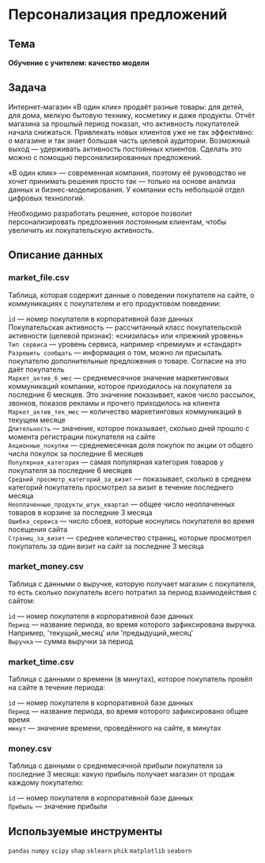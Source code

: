 # Персонализация предложений

## Тема 

**Обучение с учителем: качество модели**

## Задача

Интернет-магазин «В один клик» продаёт разные товары: для детей, для дома, мелкую бытовую технику, косметику и даже продукты. Отчёт магазина за прошлый период показал, что активность покупателей начала снижаться. Привлекать новых клиентов уже не так эффективно: о магазине и так знает большая часть целевой аудитории. Возможный выход — удерживать активность постоянных клиентов. Сделать это можно с помощью персонализированных предложений.

«В один клик» — современная компания, поэтому её руководство не хочет принимать решения просто так — только на основе анализа данных и бизнес-моделирования. У компании есть небольшой отдел цифровых технологий.

Необходимо разработать решение, которое позволит персонализировать предложения постоянным клиентам, чтобы увеличить их покупательскую активность.

## Описание данных

### market_file.csv

Таблица, которая содержит данные о поведении покупателя на сайте, о коммуникациях с покупателем и его продуктовом поведении:

`id` — номер покупателя в корпоративной базе данных  
Покупательская активность — рассчитанный класс покупательской активности (целевой признак): «снизилась» или «прежний уровень»  
`Тип сервиса` — уровень сервиса, например «премиум» и «стандарт»  
`Разрешить сообщать` — информация о том, можно ли присылать покупателю дополнительные предложения о товаре. Согласие на это даёт покупатель  
`Маркет_актив_6_мес` — среднемесячное значение маркетинговых коммуникаций компании, которое приходилось на покупателя за последние 6 месяцев. Это значение показывает, какое число рассылок, звонков, показов рекламы и прочего приходилось на клиента  
`Маркет_актив_тек_мес` — количество маркетинговых коммуникаций в текущем месяце  
`Длительность` — значение, которое показывает, сколько дней прошло с момента регистрации покупателя на сайте  
`Акционные_покупки` — среднемесячная доля покупок по акции от общего числа покупок за последние 6 месяцев  
`Популярная_категория` — самая популярная категория товаров у покупателя за последние 6 месяцев  
`Средний_просмотр_категорий_за_визит` — показывает, сколько в среднем категорий покупатель просмотрел за визит в течение последнего месяца  
`Неоплаченные_продукты_штук_квартал` — общее число неоплаченных товаров в корзине за последние 3 месяца  
`Ошибка_сервиса` — число сбоев, которые коснулись покупателя во время посещения сайта  
`Страниц_за_визит` — среднее количество страниц, которые просмотрел покупатель за один визит на сайт за последние 3 месяца  

### market_money.csv

Таблица с данными о выручке, которую получает магазин с покупателя, то есть сколько покупатель всего потратил за период взаимодействия с сайтом:

`id` — номер покупателя в корпоративной базе данных  
`Период` — название периода, во время которого зафиксирована выручка. Например, 'текущий_месяц' или 'предыдущий_месяц'  
`Выручка` — сумма выручки за период  

### market_time.csv

Таблица с данными о времени (в минутах), которое покупатель провёл на сайте в течение периода:

`id` — номер покупателя в корпоративной базе данных  
`Период` — название периода, во время которого зафиксировано общее время  
`минут` — значение времени, проведённого на сайте, в минутах  

### money.csv

Таблица с данными о среднемесячной прибыли покупателя за последние 3 месяца: какую прибыль получает магазин от продаж каждому покупателю:

`id` — номер покупателя в корпоративной базе данных  
`Прибыль` — значение прибыли  

## Используемые инструменты
`pandas` `numpy` `scipy` `shap` `sklearn` `phik` `matplotlib` `seaborn` 
